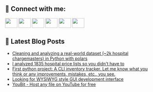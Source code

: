 ## 🔎 Connect with me:
[<img height="32" width="40" src="https://cdn.jsdelivr.net/npm/simple-icons@v5/icons/telegram.svg" />](https://t.me/bullbesh)
[<img height="32" width="40" src="https://cdn.jsdelivr.net/npm/simple-icons@v5/icons/vk.svg" />](https://vk.com/bullbesh)
[<img height="32" width="40" src="https://cdn.jsdelivr.net/npm/simple-icons@v5/icons/twitter.svg" />](https://twitter.com/bullbesh1)
[<img height="32" width="40" src="https://cdn.jsdelivr.net/npm/simple-icons@v5/icons/instagram.svg" />](https://www.instagram.com/bullbesh)
[<img height="32" width="40" src="https://cdn.jsdelivr.net/npm/simple-icons@v5/icons/reddit.svg" />](https://www.reddit.com/user/bullbesh)
[<img height="32" width="40" src="https://cdn.jsdelivr.net/npm/simple-icons@v5/icons/youtube.svg" />](https://www.youtube.com/channel/UCtfjRs6uzgq5mfm8S06WTcg)

## 📕 Latest Blog Posts
<!-- BLOG-POST-LIST:START -->
- [Cleaning and analyzing a real-world dataset &lpar;~2k hospital chargemasters&rpar; in Python with polars](https://www.reddit.com/r/Python/comments/vs2c4p/cleaning_and_analyzing_a_realworld_dataset_2k/)
- [I analyzed 1835 hospital price lists so you didn&#39;t have to](https://www.reddit.com/r/Python/comments/vs2b6d/i_analyzed_1835_hospital_price_lists_so_you_didnt/)
- [First python project: A CLI inventory tracker. Let me know what you think or any improvements, mistakes, etc., you see.](https://www.reddit.com/r/Python/comments/vs1mgq/first_python_project_a_cli_inventory_tracker_let/)
- [Looking for WYSIWYG style GUI development interface](https://www.reddit.com/r/Python/comments/vs1dxm/looking_for_wysiwyg_style_gui_development/)
- [YouBit - Host any file on YouTube for free](https://www.reddit.com/r/Python/comments/vs10d1/youbit_host_any_file_on_youtube_for_free/)
<!-- BLOG-POST-LIST:END -->
